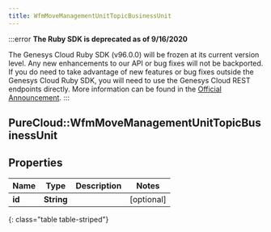 ```yaml
---
title: WfmMoveManagementUnitTopicBusinessUnit
---
```


:::error
**The Ruby SDK is deprecated as of 9/16/2020**

The Genesys Cloud Ruby SDK (v96.0.0) will be frozen at its current version level. Any new enhancements to our API or bug fixes will not be backported. If you do need to take advantage of new features or bug fixes outside the Genesys Cloud Ruby SDK, you will need to use the Genesys Cloud REST endpoints directly. More information can be found in the [Official Announcement](https://developer.mypurecloud.com/forum/t/announcement-genesys-cloud-ruby-sdk-end-of-life/8850).
:::


## PureCloud::WfmMoveManagementUnitTopicBusinessUnit

## Properties

|Name | Type | Description | Notes|
|------------ | ------------- | ------------- | -------------|
| **id** | **String** |  | [optional] |
{: class="table table-striped"}


